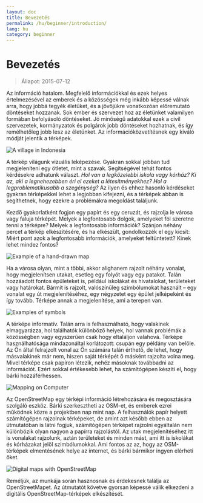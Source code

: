 ```yaml
---
layout: doc
title: Bevezetés
permalink: /hu/beginner/introduction/
lang: hu
category: beginner
---
```


Bevezetés
============

> Állapot: 2015-07-12  

Az információ hatalom. Megfelelő információkkal és ezek helyes értelmezésével az emberek és a közösségek még inkább képessé válnak arra, hogy jobbá tegyék életüket, és a jövőjükre vonatkozóan előremutató döntéseket hozzanak. Sok ember és szervezet hoz az életünket valamilyen formában befolyásoló döntéseket. Jó minőségű adatokkal ezek a civil szervezetek, kormányzatok és polgárok jobb döntéseket hozhatnak, és így remélhetőleg jobb lesz az életünket. Az információközvetítésnek egy kiváló módját jelentik a térképek. 

![A village in Indonesia][]

A térkép világunk vizuális leképezése. Gyakran sokkal jobban tud megjeleníteni egy ötletet, mint a szavak. Segítségével tehát fontos kérdésekre adhatunk választ. *Hol van a legközelebbi iskola vagy kórház? Ki az, aki a legnehezebben éri el ezeket a létesítményekhez? Hol a legproblematikusabb a szegénység?* Az ilyen és ehhez hasonló kérdéseket gyakran térképekkel lehet a legjobban kifejezni, és a térképek abban is segíthetnek, hogy ezekre a problémákra megoldást találjunk. 

Kezdő gyakorlatként fogjon egy papírt és egy ceruzát, és rajzolja le városa vagy faluja térképét. Melyek a legfontosabb dolgok, amelyeket föl szeretne tenni a térképre? Melyek a legfontosabb információk? Szánjon néhány percet a térkép elkészítésére, és ha elkészült, gondolkozzék el egy kicsit: Miért pont azok a legfontosabb információk, amelyeket feltüntetett? Kinek lehet mindez fontos?

![Example of a hand-drawn map][]

Ha a városa olyan, mint a többi, akkor alighanem rajzolt néhány vonalat, hogy megjelenítsen utakat, esetleg egy folyót vagy egy patakot. Talán hozzáadott fontos épületeket is, például iskolákat és hivatalokat, területeket vagy határokat. Bármit is rajzolt, valószínűleg szimbólumokat használt – egy vonalat egy út megjelenítéséhez, egy négyzetet egy épület jelképeként és így tovább. Térképe annak a megjelenítése, ami a terepen van.

![Examples of symbols][]

A térképe informatív. Talán arra is felhasználható, hogy valakinek elmagyarázza, hol találhatók különböző helyek, hol vannak problémák a közösségben vagy egyszerűen csak hogy eltaláljon valahová. Térképe használhatósága mindazonáltal korlátozott: csupán egy példány van belőle. Az Ön által felrajzolt vonal az Ön számára talán érthető, de lehet, hogy másvalakinek már nem, hiszen saját térképét ő másként rajzolta volna meg. Mivel térképe csak papíron létezik, nehéz másoknak továbbadni az információt. Ezért sokkal értékesebb lehet, ha számítógépen készíti el, hogy bárki hozzáférhessen. 

![Mapping on Computer][]

Az OpenStreetMap egy térképi információ létrehozására és megosztására szolgáló eszköz. Bárki szerkesztheti az OSM-et, és emberek ezrei működnek közre a projektben nap mint nap. A felhasználók papír helyett számítógépen rajzolnak térképeket, de amint azt később ebben az útmutatóban is látni fogjuk, számítógépen térképet rajzolni egyáltalán nem különbözik olyan nagyon a papírra rajzolástól. Az utak megjelenítéséhez itt is vonalakat rajzolunk, aztán területeket és minden mást, ami itt is iskolákat és kórházakat jelöl szimbólumokkal. Ami fontos az az, hogy az OSM-térképek elmentésének helye az internet, és bárki bármikor ingyen elérheti őket.

![Digital maps with OpenStreetMap][]

Reméljük, az munkája során hasznosnak és érdekesnek találja az OpenStreetMapet. Az útmutatót követve gyorsan képessé válik elkezdeni a digitális OpenStreetMap-térképek elkészítését.


[A village in Indonesia]: /images/beginner/village-in-indonesia.png
[Example of a hand-drawn map]: /images/beginner/hand-drawn-map.png
[Examples of symbols]: /images/beginner/examples-of-symbols.png
[Mapping on Computer]: /images/beginner/mapping-on-computer.png
[Digital maps with OpenStreetMap]: /images/beginner/digital-maps-with-osm.png